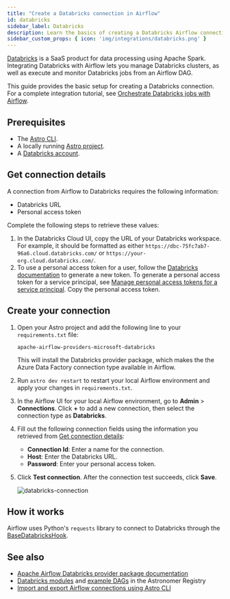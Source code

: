```yaml
---
title: "Create a Databricks connection in Airflow"
id: databricks
sidebar_label: Databricks
description: Learn the basics of creating a Databricks Airflow connection.
sidebar_custom_props: { icon: 'img/integrations/databricks.png' }
---
```


[Databricks](https://www.databricks.com/) is a SaaS product for data processing using Apache Spark. Integrating Databricks with Airflow lets you manage Databricks clusters, as well as execute and monitor Databricks jobs from an Airflow DAG.

This guide provides the basic setup for creating a Databricks connection. For a complete integration tutorial, see [Orchestrate Databricks jobs with Airflow](airflow-databricks.md).

## Prerequisites

- The [Astro CLI](https://docs.astronomer.io/astro/cli/overview).
- A locally running [Astro project](https://docs.astronomer.io/astro/cli/get-started-cli).
- A [Databricks account](https://www.databricks.com/try-databricks?itm_data=NavBar-TryDatabricks-Trial#account).

## Get connection details

A connection from Airflow to Databricks requires the following information:

- Databricks URL
- Personal access token

Complete the following steps to retrieve these values:

1. In the Databricks Cloud UI, copy the URL of your Databricks workspace. For example, it should be formatted as either `https://dbc-75fc7ab7-96a6.cloud.databricks.com/` or `https://your-org.cloud.databricks.com/`. 
2. To use a personal access token for a user, follow the [Databricks documentation](https://docs.databricks.com/dev-tools/auth.html#databricks-personal-access-tokens-for-users) to generate a new token. To generate a personal access token for a service principal, see [Manage personal access tokens for a service principal](https://docs.databricks.com/administration-guide/users-groups/service-principals.html#manage-personal-access-tokens-for-a-service-principal). Copy the personal access token.

## Create your connection

1. Open your Astro project and add the following line to your `requirements.txt` file:

    ```
    apache-airflow-providers-microsoft-databricks
    ```

    This will install the Databricks provider package, which makes the the Azure Data Factory connection type available in Airflow.

2. Run `astro dev restart` to restart your local Airflow environment and apply your changes in `requirements.txt`.

3. In the Airflow UI for your local Airflow environment, go to **Admin** > **Connections**. Click **+** to add a new connection, then select the connection type as **Databricks**.

4. Fill out the following connection fields using the information you retrieved from [Get connection details](#get-connection-details):

    - **Connection Id**: Enter a name for the connection.
    - **Host**: Enter the Databricks URL.
    - **Password**: Enter your personal access token.

5. Click **Test connection**. After the connection test succeeds, click **Save**.

    ![databricks-connection](/img/examples/connection-databricks.png)

## How it works

Airflow uses Python's `requests` library to connect to Databricks through the [BaseDatabricksHook](https://airflow.apache.org/docs/apache-airflow-providers-databricks/stable/_api/airflow/providers/databricks/hooks/databricks/index.html).

## See also

- [Apache Airflow Databricks provider package documentation](https://airflow.apache.org/docs/apache-airflow-providers-databricks/stable/index.html)
- [Databricks modules](https://registry.astronomer.io/modules?query=databricks) and [example DAGs](https://registry.astronomer.io/dags?limit=24&sorts=updatedAt%3Adesc&query=databricks) in the Astronomer Registry
- [Import and export Airflow connections using Astro CLI](https://docs.astronomer.io/astro/import-export-connections-variables#using-the-astro-cli-local-environments-only)
